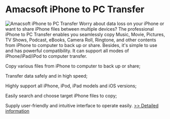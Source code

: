 # Amacsoft iPhone to PC Transfer
![Amacsoft iPhone to PC Transfer](https://mycommerce.akamaized.net/api/pimages/P300924581/BIG/300924581.PNG)
Worry about data loss on your iPhone or want to share iPhone files between multiple devices? The professional iPhone to PC Transfer enables you seamlessly copy Music, Movie, Pictures, TV Shows, Podcast, eBooks, Camera Roll, Ringtone, and other contents from iPhone to computer to back up or share. Besides, it's simple to use and has powerful compatibility. It can support all modes of iPhone/iPad/iPod to computer transfer.

Copy various files from iPhone to computer to back up or share;

Transfer data safely and in high speed;

Highly support all iPhone, iPod, iPad models and iOS versions;

Easily search and choose target iPhone files to copy;

Supply user-friendly and intuitive interface to operate easily.
[>> Detailed information](https://secure.shareit.com/shareit/product.html?productid=300924581&affiliateid=200057808)
